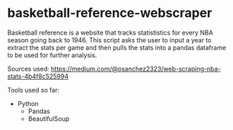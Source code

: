 # basketball-reference-webscraper

Basketball reference is a website that tracks statististics for every NBA season going back to 1946. This script asks the user to input a year to extract the stats 
per game and then pulls the stats into a pandas dataframe to be used for further analysis. 

Sources used: https://medium.com/@osanchez2323/web-scraping-nba-stats-4b4f8c525994



Tools used so far: 
 - Python
     - Pandas
     - BeautifulSoup
